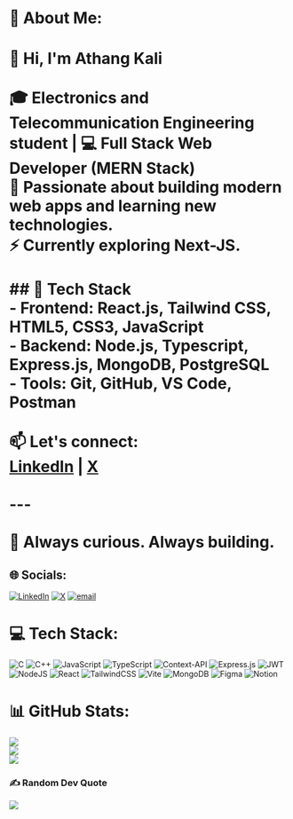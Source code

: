 # 💫 About Me:
# 👋 Hi, I'm Athang Kali<br><br>🎓 Electronics and Telecommunication Engineering student | 💻 Full Stack Web Developer (MERN Stack)  <br>🚀 Passionate about building modern web apps and learning new technologies.  <br>⚡ Currently exploring Next-JS.<br><br>## 🔧 Tech Stack<br>- **Frontend**: React.js, Tailwind CSS, HTML5, CSS3, JavaScript  <br>- **Backend**: Node.js, Typescript, Express.js, MongoDB, PostgreSQL  <br>- **Tools**: Git, GitHub, VS Code, Postman<br><br>📫 **Let's connect**:  <br>[LinkedIn](https://www.linkedin.com/in/athang-kali-56341426a/) | [X](https://x.com/AthangKali) <br><br>---<br><br>🌱 Always curious. Always building.<br>


## 🌐 Socials:
[![LinkedIn](https://img.shields.io/badge/LinkedIn-%230077B5.svg?logo=linkedin&logoColor=white)](https://linkedin.com/in/athang-kali-56341426a/) [![X](https://img.shields.io/badge/X-black.svg?logo=X&logoColor=white)](https://x.com/AthangKali) [![email](https://img.shields.io/badge/Email-D14836?logo=gmail&logoColor=white)](mailto:athangkali21@gmail.com) 

# 💻 Tech Stack:
![C](https://img.shields.io/badge/c-%2300599C.svg?style=for-the-badge&logo=c&logoColor=white) ![C++](https://img.shields.io/badge/c++-%2300599C.svg?style=for-the-badge&logo=c%2B%2B&logoColor=white) ![JavaScript](https://img.shields.io/badge/javascript-%23323330.svg?style=for-the-badge&logo=javascript&logoColor=%23F7DF1E) ![TypeScript](https://img.shields.io/badge/typescript-%23007ACC.svg?style=for-the-badge&logo=typescript&logoColor=white) ![Context-API](https://img.shields.io/badge/Context--Api-000000?style=for-the-badge&logo=react) ![Express.js](https://img.shields.io/badge/express.js-%23404d59.svg?style=for-the-badge&logo=express&logoColor=%2361DAFB) ![JWT](https://img.shields.io/badge/JWT-black?style=for-the-badge&logo=JSON%20web%20tokens) ![NodeJS](https://img.shields.io/badge/node.js-6DA55F?style=for-the-badge&logo=node.js&logoColor=white) ![React](https://img.shields.io/badge/react-%2320232a.svg?style=for-the-badge&logo=react&logoColor=%2361DAFB) ![TailwindCSS](https://img.shields.io/badge/tailwindcss-%2338B2AC.svg?style=for-the-badge&logo=tailwind-css&logoColor=white) ![Vite](https://img.shields.io/badge/vite-%23646CFF.svg?style=for-the-badge&logo=vite&logoColor=white) ![MongoDB](https://img.shields.io/badge/MongoDB-%234ea94b.svg?style=for-the-badge&logo=mongodb&logoColor=white) ![Figma](https://img.shields.io/badge/figma-%23F24E1E.svg?style=for-the-badge&logo=figma&logoColor=white) ![Notion](https://img.shields.io/badge/Notion-%23000000.svg?style=for-the-badge&logo=notion&logoColor=white)
# 📊 GitHub Stats:
![](https://github-readme-stats.vercel.app/api?username=Athang69&theme=dark&hide_border=false&include_all_commits=false&count_private=false)<br/>
![](https://nirzak-streak-stats.vercel.app/?user=Athang69&theme=dark&hide_border=false)<br/>
![](https://github-readme-stats.vercel.app/api/top-langs/?username=Athang69&theme=dark&hide_border=false&include_all_commits=false&count_private=false&layout=compact)

### ✍️ Random Dev Quote
![](https://quotes-github-readme.vercel.app/api?type=horizontal&theme=dark)


